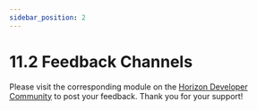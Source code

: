 ```yaml
---
sidebar_position: 2
---
```

# 11.2 Feedback Channels

Please visit the corresponding module on the [Horizon Developer Community](https://developer.horizon.cc/) to post your feedback. Thank you for your support!